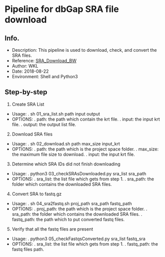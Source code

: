 # Pipeline for dbGap SRA file download
## Info.
* Description: This pipeline is used to download, check, and convert the SRA files.
* Reference: [SRA_Download_BW](https://wiki.ncsa.illinois.edu/download/attachments/44958475/SRA_Download_BW.%20Final.Aug18_2017.pdf?version=1&modificationDate=1505510727000&api=v2)
* Author: WKL
* Date: 2018-08-22
* Environment: Shell and Python3
## Step-by-step
1. Create SRA List
* Usage: 
	. sh 01_sra_list.sh path input output
* OPTIONS:
	. path: the path which contain the krt file.
	. input: the input krt file.
	. output: the output list file.
2. Download SRA files
* Usage: 
	. sh 02_download.sh path max_size input_krt
* OPTIONS:
	. path: the path which is the project space folder.
	. max_size: the maximum file size to download. 
	. input: the input krt file.
3. Determine which SRA IDs did not finish downloading
* Usage: 
	. python3 03_checkSRAsDownloaded.py sra_list sra_path
* OPTIONS:
	. sra_list: the list file which gets from step 1.
	. sra_path: the folder which contains the downloaded SRA files.
4. Convert SRA to fastq.gz
* Usage: 
	. sh 04_sra2fastq.sh proj_path sra_path fastq_path
* OPTIONS:
	. proj_path: the path which is the project space folder.
	. sra_path: the folder which contains the downloaded SRA files.
	. fastq_path: the path which to put converted fastq files.
5. Verify that all the fastq files are present
* Usage: 
	. python3 05_checkFastqsConverted.py sra_list fastq_sra
* OPTIONS:
	. sra_list: the list file which gets from step 1.
	. fastq_path: the fastq files path.

